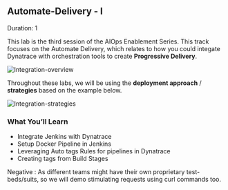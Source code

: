 ## Automate-Delivery - I 
Duration: 1

This lab is the third session of the AIOps Enablement Series. This track focuses on the Automate Delivery, which relates to how you could integate Dynatrace with orchestration tools to create **Progressive Delivery**.

![Integration-overview](../../../assets/images/overview-autofeeddelivery.png)

Throughout these labs, we will be using the **deployment approach** / **strategies** based on the example below.

![Integration-strategies](../../../assets/images/Intro-sample-deployment-strategies.png)

### What You’ll Learn
- Integrate Jenkins with Dynatrace
- Setup Docker Pipeline in Jenkins
- Leveraging Auto tags Rules for pipelines in Dynatrace
- Creating tags from Build Stages

Negative
: As different teams might have their own proprietary test-beds/suits, so we will demo stimulating requests using curl commands too.

<!-- ------------------------ -->
